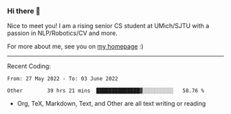 ### Hi there 👋

Nice to meet you! I am a rising senior CS student at UMich/SJTU with a passion in NLP/Robotics/CV and more. 

For more about me, see you on [my homepage](https://jiayipan.me) :)

---

Recent Coding:
<!--START_SECTION:waka-->

```text
From: 27 May 2022 - To: 03 June 2022

Other        39 hrs 21 mins  ██████████████▓░░░░░░░░░░   58.76 %
```

<!--END_SECTION:waka-->
- Org, TeX, Markdown, Text, and Other are all text writing or reading
